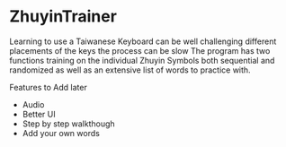# ZhuyinTrainer
Learning to use a Taiwanese Keyboard can be well challenging different placements of the keys the process can be slow
The program has two functions training on the individual Zhuyin Symbols both sequential and randomized as well as an extensive list of words to practice with.

Features to Add later

* Audio
* Better UI
* Step by step walkthough 
* Add your own words
